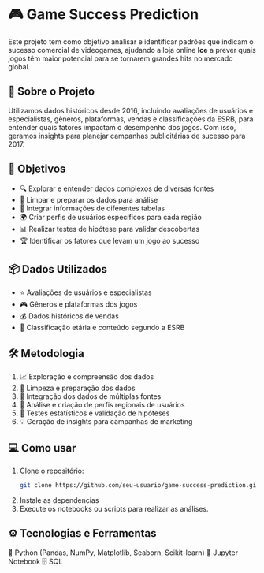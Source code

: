 # 🎮 Game Success Prediction

Este projeto tem como objetivo analisar e identificar padrões que indicam o sucesso comercial de videogames, ajudando a loja online **Ice** a prever quais jogos têm maior potencial para se tornarem grandes hits no mercado global.

## 🚀 Sobre o Projeto

Utilizamos dados históricos desde 2016, incluindo avaliações de usuários e especialistas, gêneros, plataformas, vendas e classificações da ESRB, para entender quais fatores impactam o desempenho dos jogos. Com isso, geramos insights para planejar campanhas publicitárias de sucesso para 2017.

## 🎯 Objetivos

- 🔍 Explorar e entender dados complexos de diversas fontes  
- 🧹 Limpar e preparar os dados para análise  
- 🔗 Integrar informações de diferentes tabelas  
- 🌍 Criar perfis de usuários específicos para cada região  
- 📊 Realizar testes de hipótese para validar descobertas  
- 🏆 Identificar os fatores que levam um jogo ao sucesso

## 📦 Dados Utilizados

- ⭐ Avaliações de usuários e especialistas  
- 🎮 Gêneros e plataformas dos jogos  
- 💰 Dados históricos de vendas  
- 🔞 Classificação etária e conteúdo segundo a ESRB

## 🛠️ Metodologia

1. 📈 Exploração e compreensão dos dados  
2. 🧽 Limpeza e preparação dos dados  
3. 🔄 Integração dos dados de múltiplas fontes  
4. 👥 Análise e criação de perfis regionais de usuários  
5. 🔬 Testes estatísticos e validação de hipóteses  
6. 💡 Geração de insights para campanhas de marketing

## 💻 Como usar

1. Clone o repositório:  
   ```bash
   git clone https://github.com/seu-usuario/game-success-prediction.git
2. Instale as dependencias
3. Execute os notebooks ou scripts para realizar as análises.

## ⚙️ Tecnologias e Ferramentas

🐍 Python (Pandas, NumPy, Matplotlib, Seaborn, Scikit-learn)
📓 Jupyter Notebook
🗄️ SQL
